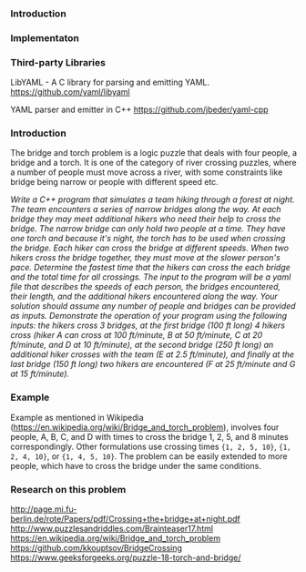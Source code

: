 

### Introduction

### Implementaton


### Third-party Libraries

LibYAML - A C library for parsing and emitting YAML.
https://github.com/yaml/libyaml

YAML parser and emitter in C++
https://github.com/jbeder/yaml-cpp



### Introduction

The bridge and torch problem is a logic puzzle that deals with four people, a bridge and a torch. It is one of the category of river crossing puzzles, where a number of people must move across a river, with some constraints like  bridge being narrow or people with different speed etc.

*Write a C++ program that simulates a team hiking through a forest at night. The team encounters a series of narrow bridges along the way. At each bridge they may meet additional hikers who need their help to cross the bridge.
The narrow bridge can only hold two people at a time. They have one torch and because it's night, the torch has to be used when crossing the bridge. Each hiker can cross the bridge at different speeds. When two hikers cross the bridge together, they must move at the slower person's pace.
Determine the fastest time that the hikers can cross the each bridge and the total time for all crossings. The input to the program will be a yaml file that describes the speeds of each person, the bridges encountered, their length, and the additional hikers encountered along the way. Your solution should assume any number of people and bridges can be provided as inputs.
Demonstrate the operation of your program using the following inputs: the hikers cross 3 bridges, at the first bridge (100 ft long) 4 hikers cross (hiker A can cross at 100 ft/minute, B at 50 ft/minute, C at 20 ft/minute, and D at 10 ft/minute), at the second bridge (250 ft long) an additional hiker crosses with the team (E at 2.5 ft/minute), and finally at the last bridge (150 ft long) two hikers are encountered (F at 25 ft/minute and G at 15 ft/minute).*

### Example
Example as mentioned in Wikipedia (https://en.wikipedia.org/wiki/Bridge_and_torch_problem), involves four people, A, B, C, and D with times to cross the bridge 1, 2, 5, and 8 minutes correspondingly. Other formulations use crossing times `{1, 2, 5, 10}`, `{1, 2, 4, 10}`, or `{1, 4, 5, 10}`. The problem can be easily extended to more people, which have to cross the bridge under the same conditions.

### Research on this problem
http://page.mi.fu-berlin.de/rote/Papers/pdf/Crossing+the+bridge+at+night.pdf
http://www.puzzlesandriddles.com/Brainteaser17.html
https://en.wikipedia.org/wiki/Bridge_and_torch_problem
https://github.com/kkouptsov/BridgeCrossing
https://www.geeksforgeeks.org/puzzle-18-torch-and-bridge/

